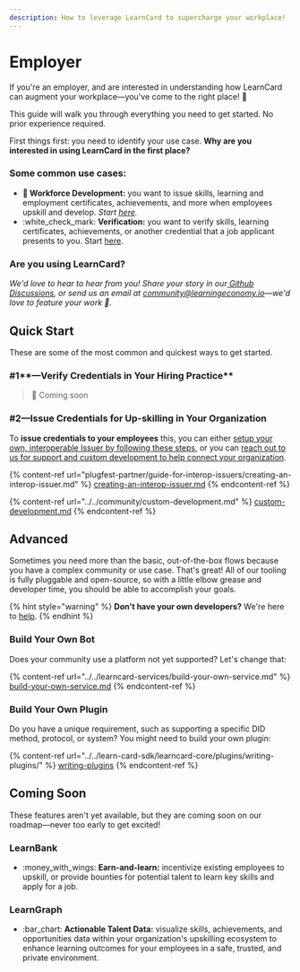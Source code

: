 ```yaml
---
description: How to leverage LearnCard to supercharge your workplace!
---
```


# Employer

If you're an employer, and are interested in understanding how LearnCard can augment your workplace—you've come to the right place! :tada:

This guide will walk you through everything you need to get started. No prior experience required.

First things first: you need to identify your use case. **Why are you interested in using LearnCard in the first place?**&#x20;

### Some common use cases:

* **💪 Workforce Development:** you want to issue skills, learning and employment certificates, achievements, and more when employees upskill and develop. _Start_ [_here_](employer.md#2-issue-credentials-for-up-skilling-in-your-organization)_._
* :white\_check\_mark: **Verification:** you want to verify skills, learning certificates, achievements, or another credential that a job applicant presents to you. Start [here](employer.md#1-verify-credentials-in-your-hiring-practice).

### **Are you using LearnCard?**

_We'd love to hear to hear from you! Share your story in our_[ _Github Discussions_](https://github.com/learningeconomy/LearnCard/discussions/categories/show-and-tell)_, or send us an email at_ [_community@learningeconomy.io_](mailto:community@learningeconomy.io)_—we'd love to feature your work 🙌._

## Quick Start

These are some of the most common and quickest ways to get started.&#x20;

### #1**—Verify Credentials in Your Hiring Practice**

> 🚧 Coming soon

### **#2—Issue Credentials for Up-skilling in Your Organization**

To **issue credentials to your employees** this, you can either [setup your own, interoperable Issuer by following these steps](plugfest-partner/guide-for-interop-issuers/creating-an-interop-issuer.md), or you can [reach out to us for support and custom development to help connect your organization](../../community/custom-development.md).

{% content-ref url="plugfest-partner/guide-for-interop-issuers/creating-an-interop-issuer.md" %}
[creating-an-interop-issuer.md](plugfest-partner/guide-for-interop-issuers/creating-an-interop-issuer.md)
{% endcontent-ref %}

{% content-ref url="../../community/custom-development.md" %}
[custom-development.md](../../community/custom-development.md)
{% endcontent-ref %}

## Advanced

Sometimes you need more than the basic, out-of-the-box flows because you have a complex community or use case. That's great! All of our tooling is fully pluggable and open-source, so with a little elbow grease and developer time, you should be able to accomplish your goals.

{% hint style="warning" %}
**Don't have your own developers?** We're here to [help](../../community/custom-development.md).&#x20;
{% endhint %}

### **Build Your Own Bot**

Does your community use a platform not yet supported? Let's change that:

{% content-ref url="../../learncard-services/build-your-own-service.md" %}
[build-your-own-service.md](../../learncard-services/build-your-own-service.md)
{% endcontent-ref %}

### **Build Your Own Plugin**

Do you have a unique requirement, such as supporting a specific DID method, protocol, or system? You might need to build your own plugin:

{% content-ref url="../../learn-card-sdk/learncard-core/plugins/writing-plugins/" %}
[writing-plugins](../../learn-card-sdk/learncard-core/plugins/writing-plugins/)
{% endcontent-ref %}

## Coming Soon

These features aren't yet available, but they are coming soon on our roadmap—never too early to get excited!&#x20;

### LearnBank

* :money\_with\_wings: **Earn-and-learn:** incentivize existing employees to upskill, or provide bounties for potential talent to learn key skills and apply for a job.&#x20;

### LearnGraph

* :bar\_chart: **Actionable Talent Data:** visualize skills, achievements, and opportunities data within your organization's upskilling ecosystem to enhance learning outcomes for your employees in a safe, trusted, and private environment.
